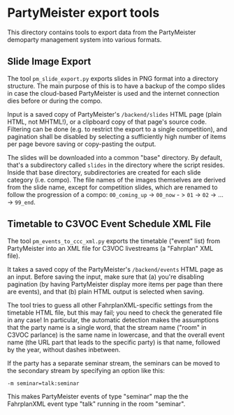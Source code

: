 # PartyMeister export tools

This directory contains tools to export data from the PartyMeister demoparty
management system into various formats.


## Slide Image Export

The tool `pm_slide_export.py` exports slides in PNG format into a directory structure.
The main purpose of this is to have a backup of the compo slides in case
the cloud-based PartyMeister is used and the internet connection dies before
or during the compo.

Input is a saved copy of PartyMeister's `/backend/slides` HTML page (plain
HTML, not MHTML!), or a clipboard copy of that page's source code.
Filtering can be done (e.g. to restrict the export to a single competition),
and pagination shall be disabled by selecting a sufficiently high number
of items per page bevore saving or copy-pasting the output.

The slides will be downloaded into a common "base" directory. By default,
that's a subdirectory called `slides` in the directory where the script resides.
Inside that base directory, subdirectories are created for each slide category
(i.e. compo). The file names of the images themselves are derived
from the slide name, except for competition slides, which are renamed to
follow the progression of a compo: `00_coming_up` -> `00_now` - > `01` -> `02`
-> ... -> `99_end`.


## Timetable to C3VOC Event Schedule XML File

The tool `pm_events_to_ccc_xml.py` exports the timetable ("event" list) from
PartyMeister into an XML file for C3VOC livestreams (a "Fahrplan" XML file).

It takes a saved copy of the PartyMeister's `/backend/events` HTML page as
an input. Before saving the input, make sure that (a) you're disabling
pagination (by having PartyMeister display more items per page than there
are events), and that (b) plain HTML output is selected when saving.

The tool tries to guess all other FahrplanXML-specific settings from the
timetable HTML file, but this may fail; you need to check the generated file
in any case! In particular, the automatic detection makes the assumptions that
the party name is a single word, that the stream name ("room" in C3VOC parlance)
is the same name in lowercase, and that the overall event name (the URL part
that leads to the specific party) is that name, followed by the year, without
dashes inbetween.

If the party has a separate seminar stream, the seminars can be moved to
the secondary stream by specifying an option like this:

    -m seminar=talk:seminar

This makes PartyMeister events of type "seminar" map the the FahrplanXML event
type "talk" running in the room "seminar".
